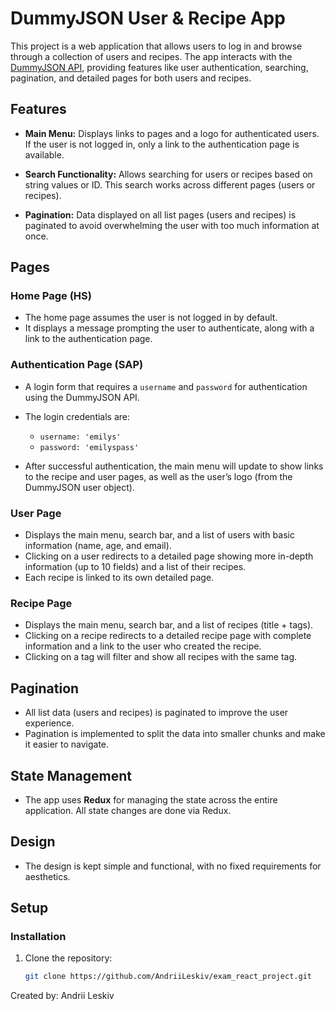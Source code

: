 # DummyJSON User & Recipe App

This project is a web application that allows users to log in and browse through a collection of users and recipes. The app interacts with the [DummyJSON API](https://dummyjson.com/docs), providing features like user authentication, searching, pagination, and detailed pages for both users and recipes.

## Features

- **Main Menu:** Displays links to pages and a logo for authenticated users. If the user is not logged in, only a link to the authentication page is available.

- **Search Functionality:** Allows searching for users or recipes based on string values or ID. This search works across different pages (users or recipes).

- **Pagination:** Data displayed on all list pages (users and recipes) is paginated to avoid overwhelming the user with too much information at once.

## Pages

### Home Page (HS)

- The home page assumes the user is not logged in by default.
- It displays a message prompting the user to authenticate, along with a link to the authentication page.

### Authentication Page (SAP)

- A login form that requires a `username` and `password` for authentication using the DummyJSON API.
- The login credentials are:
    - `username: 'emilys'`
    - `password: 'emilyspass'`

- After successful authentication, the main menu will update to show links to the recipe and user pages, as well as the user’s logo (from the DummyJSON user object).

### User Page

- Displays the main menu, search bar, and a list of users with basic information (name, age, and email).
- Clicking on a user redirects to a detailed page showing more in-depth information (up to 10 fields) and a list of their recipes.
- Each recipe is linked to its own detailed page.

### Recipe Page

- Displays the main menu, search bar, and a list of recipes (title + tags).
- Clicking on a recipe redirects to a detailed recipe page with complete information and a link to the user who created the recipe.
- Clicking on a tag will filter and show all recipes with the same tag.

## Pagination

- All list data (users and recipes) is paginated to improve the user experience.
- Pagination is implemented to split the data into smaller chunks and make it easier to navigate.

## State Management

- The app uses **Redux** for managing the state across the entire application. All state changes are done via Redux.

## Design

- The design is kept simple and functional, with no fixed requirements for aesthetics.

## Setup

### Installation

1. Clone the repository:

   ```bash
   git clone https://github.com/AndriiLeskiv/exam_react_project.git

Created by: Andrii Leskiv